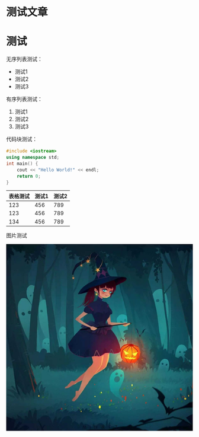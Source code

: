 # 测试文章


# 测试

无序列表测试：

- 测试1
- 测试2
- 测试3

有序列表测试：

1. 测试1
2. 测试2
3. 测试3

代码块测试：

```c++
#include <iostream>
using namespace std;
int main() {
    cout << "Hello World!" << endl;
    return 0;
}
```

| 表格测试 | 测试1 | 测试2 |
| -------- | ----- | ----- |
| 123      | 456   | 789   |
| 123      | 456   | 789   |
| 134      | 456   | 789   |

图片测试

![](../pics/logo.jpg)

